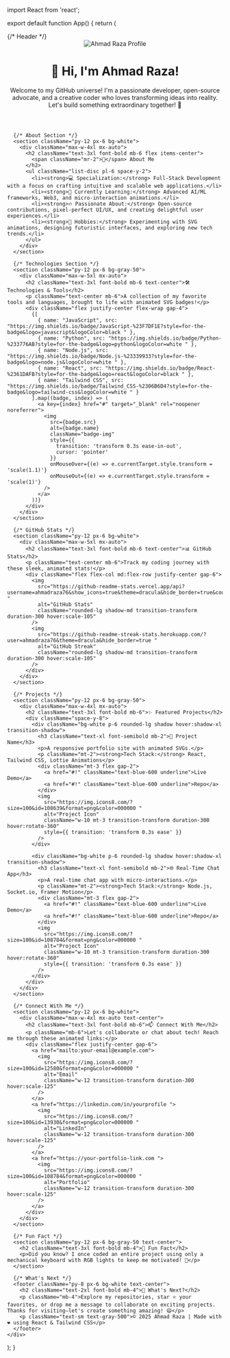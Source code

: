 import React from 'react';

export default function App() {
  return (
    <div className="bg-gray-100 min-h-screen font-sans text-gray-800">
      {/* Header */}
      <header className="bg-gradient-to-r from-gray-900 to-black text-white py-16 px-4 text-center">
        <img
          src="https://github.com/ahmadraza76/ahmadraza76/blob/main/IMG_20240510_194118.jpg?raw=true "
          alt="Ahmad Raza Profile"
          className="w-32 h-32 rounded-full border-4 border-white shadow-lg mx-auto mb-6 transition-transform duration-300 hover:scale-110"
        />
        <h1 className="text-4xl md:text-5xl font-bold mb-4">👋 Hi, I'm Ahmad Raza!</h1>
        <p className="text-xl md:text-2xl max-w-3xl mx-auto">
          Welcome to my GitHub universe! I'm a passionate developer, open-source advocate, and a creative coder who loves transforming ideas into reality. Let's build something extraordinary together! 🚀
        </p>
      </header>

      {/* About Section */}
      <section className="py-12 px-6 bg-white">
        <div className="max-w-4xl mx-auto">
          <h2 className="text-3xl font-bold mb-6 flex items-center">
            <span className="mr-2">🌟</span> About Me
          </h2>
          <ul className="list-disc pl-6 space-y-2">
            <li><strong>💻 Specialization:</strong> Full-Stack Development with a focus on crafting intuitive and scalable web applications.</li>
            <li><strong>🌱 Currently Learning:</strong> Advanced AI/ML frameworks, Web3, and micro-interaction animations.</li>
            <li><strong>🔥 Passionate About:</strong> Open-source contributions, pixel-perfect UI/UX, and creating delightful user experiences.</li>
            <li><strong>🎨 Hobbies:</strong> Experimenting with SVG animations, designing futuristic interfaces, and exploring new tech trends.</li>
          </ul>
        </div>
      </section>

      {/* Technologies Section */}
      <section className="py-12 px-6 bg-gray-50">
        <div className="max-w-5xl mx-auto">
          <h2 className="text-3xl font-bold mb-6 text-center">🛠️ Technologies & Tools</h2>
          <p className="text-center mb-6">A collection of my favorite tools and languages, brought to life with animated SVG badges!</p>
          <div className="flex justify-center flex-wrap gap-4">
            {[
              { name: "JavaScript", src: "https://img.shields.io/badge/JavaScript-%23F7DF1E?style=for-the-badge&logo=javascript&logoColor=black " },
              { name: "Python", src: "https://img.shields.io/badge/Python-%233776AB?style=for-the-badge&logo=python&logoColor=white " },
              { name: "Node.js", src: "https://img.shields.io/badge/Node.js-%23339933?style=for-the-badge&logo=node.js&logoColor=white " },
              { name: "React", src: "https://img.shields.io/badge/React-%2361DAFB?style=for-the-badge&logo=react&logoColor=black " },
              { name: "Tailwind CSS", src: "https://img.shields.io/badge/Tailwind_CSS-%2306B6D4?style=for-the-badge&logo=tailwind-css&logoColor=white " }
            ].map((badge, index) => (
              <a key={index} href="#" target="_blank" rel="noopener noreferrer">
                <img
                  src={badge.src}
                  alt={badge.name}
                  className="badge-img"
                  style={{
                    transition: 'transform 0.3s ease-in-out',
                    cursor: 'pointer'
                  }}
                  onMouseOver={(e) => e.currentTarget.style.transform = 'scale(1.1)'}
                  onMouseOut={(e) => e.currentTarget.style.transform = 'scale(1)'}
                />
              </a>
            ))}
          </div>
        </div>
      </section>

      {/* GitHub Stats */}
      <section className="py-12 px-6 bg-white">
        <div className="max-w-5xl mx-auto">
          <h2 className="text-3xl font-bold mb-6 text-center">📊 GitHub Stats</h2>
          <p className="text-center mb-6">Track my coding journey with these sleek, animated stats!</p>
          <div className="flex flex-col md:flex-row justify-center gap-6">
            <img
              src="https://github-readme-stats.vercel.app/api?username=ahmadraza76&show_icons=true&theme=dracula&hide_border=true&count_private=true "
              alt="GitHub Stats"
              className="rounded-lg shadow-md transition-transform duration-300 hover:scale-105"
            />
            <img
              src="https://github-readme-streak-stats.herokuapp.com/?user=ahmadraza76&theme=dracula&hide_border=true "
              alt="GitHub Streak"
              className="rounded-lg shadow-md transition-transform duration-300 hover:scale-105"
            />
          </div>
        </div>
      </section>

      {/* Projects */}
      <section className="py-12 px-6 bg-gray-50">
        <div className="max-w-4xl mx-auto">
          <h2 className="text-3xl font-bold mb-6">✨ Featured Projects</h2>
          <div className="space-y-8">
            <div className="bg-white p-6 rounded-lg shadow hover:shadow-xl transition-shadow">
              <h3 className="text-xl font-semibold mb-2">🚀 Project Name</h3>
              <p>A responsive portfolio site with animated SVGs.</p>
              <p className="mt-2"><strong>Tech Stack:</strong> React, Tailwind CSS, Lottie Animations</p>
              <div className="mt-3 flex gap-2">
                <a href="#!" className="text-blue-600 underline">Live Demo</a>
                <a href="#!" className="text-blue-600 underline">Repo</a>
              </div>
              <img
                src="https://img.icons8.com/?size=100&id=108639&format=png&color=000000 "
                alt="Project Icon"
                className="w-10 mt-3 transition-transform duration-300 hover:rotate-360"
                style={{ transition: 'transform 0.3s ease' }}
              />
            </div>

            <div className="bg-white p-6 rounded-lg shadow hover:shadow-xl transition-shadow">
              <h3 className="text-xl font-semibold mb-2">🌐 Real-Time Chat App</h3>
              <p>A real-time chat app with micro-interactions.</p>
              <p className="mt-2"><strong>Tech Stack:</strong> Node.js, Socket.io, Framer Motion</p>
              <div className="mt-3 flex gap-2">
                <a href="#!" className="text-blue-600 underline">Live Demo</a>
                <a href="#!" className="text-blue-600 underline">Repo</a>
              </div>
              <img
                src="https://img.icons8.com/?size=100&id=108784&format=png&color=000000 "
                alt="Project Icon"
                className="w-10 mt-3 transition-transform duration-300 hover:rotate-360"
                style={{ transition: 'transform 0.3s ease' }}
              />
            </div>
          </div>
        </div>
      </section>

      {/* Connect With Me */}
      <section className="py-12 px-6 bg-white">
        <div className="max-w-4xl mx-auto text-center">
          <h2 className="text-3xl font-bold mb-6">📫 Connect With Me</h2>
          <p className="mb-6">Let's collaborate or chat about tech! Reach me through these animated links:</p>
          <div className="flex justify-center gap-6">
            <a href="mailto:your-email@example.com">
              <img
                src="https://img.icons8.com/?size=100&id=12580&format=png&color=000000 "
                alt="Email"
                className="w-12 transition-transform duration-300 hover:scale-125"
              />
            </a>
            <a href="https://linkedin.com/in/yourprofile ">
              <img
                src="https://img.icons8.com/?size=100&id=13930&format=png&color=000000 "
                alt="LinkedIn"
                className="w-12 transition-transform duration-300 hover:scale-125"
              />
            </a>
            <a href="https://your-portfolio-link.com ">
              <img
                src="https://img.icons8.com/?size=100&id=108784&format=png&color=000000 "
                alt="Portfolio"
                className="w-12 transition-transform duration-300 hover:scale-125"
              />
            </a>
          </div>
        </div>
      </section>

      {/* Fun Fact */}
      <section className="py-12 px-6 bg-gray-50 text-center">
        <h2 className="text-3xl font-bold mb-4">🎉 Fun Fact</h2>
        <p>Did you know? I once coded an entire project using only a mechanical keyboard with RGB lights to keep me motivated! 🌈</p>
      </section>

      {/* What's Next */}
      <footer className="py-8 px-6 bg-white text-center">
        <h2 className="text-2xl font-bold mb-4">🚀 What's Next?</h2>
        <p className="mb-4">Explore my repositories, star ⭐ your favorites, or drop me a message to collaborate on exciting projects. Thanks for visiting—let's create something amazing! 😄</p>
        <p className="text-sm text-gray-500">© 2025 Ahmad Raza | Made with ❤️ using React & Tailwind CSS</p>
      </footer>
    </div>
  );
}
